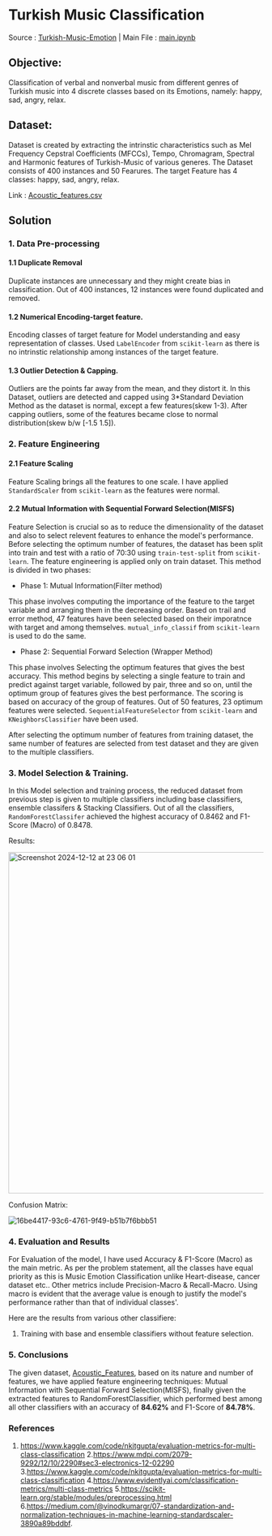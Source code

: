 # **Turkish Music Classification**
Source : [Turkish-Music-Emotion](https://archive.ics.uci.edu/dataset/862/turkish+music+emotion) |  Main File : [main.ipynb](main.ipynb)

## Objective:
Classification of verbal and nonverbal music from different genres of Turkish music into 4 discrete classes based on its Emotions,
namely: happy, sad, angry, relax.

## Dataset:
Dataset is created by extracting the intrinstic characteristics such as Mel Frequency Cepstral Coefficients (MFCCs), Tempo, Chromagram, Spectral and Harmonic features of Turkish-Music of various generes. The Dataset consists of 400 instances and 50 Fearures. The target Feature has 4 classes: happy, sad, angry, relax. 

Link : [Acoustic_features.csv](Acoustic_features.csv)

## Solution
### 1. Data Pre-processing
#### 1.1 Duplicate Removal
Duplicate instances are unnecessary and they might create bias in classification. Out of 400 instances, 12 instances were found duplicated and removed.

#### 1.2 Numerical Encoding-target feature.
Encoding classes of target feature for Model understanding and easy representation of classes. Used `LabelEncoder` from `scikit-learn` as there is no intrinstic relationship among instances of the target feature.

#### 1.3 Outlier Detection & Capping.
Outliers are the points far away from the mean, and they distort it. In this Dataset, outliers are detected and capped using 3*Standard Deviation Method as the dataset is normal, except a few features(skew 1-3).
After capping outliers, some of the features became close to normal distribution(skew b/w [-1.5 1.5]).

### 2. Feature Engineering
#### 2.1 Feature Scaling 
Feature Scaling brings all the features to one scale. I have applied `StandardScaler` from `scikit-learn` as the features were normal.

#### 2.2 Mutual Information with Sequential Forward Selection(MISFS)
Feature Selection is crucial so as to reduce the dimensionality of the dataset and also to select relevent features to enhance the model's performance. Before selecting the optimum number of features, the dataset has been split into train and test with a ratio of 70:30 using `train-test-split` from `scikit-learn`. The feature engineering is applied only on train dataset. This method is divided in two phases:
- Phase 1: Mutual Information(Filter method)
  
This phase involves computing the importance of the feature to the target variable and arranging them in the decreasing order. Based on trail and error method, 47 features have been selected based on their imporatnce with target and among themselves. `mutual_info_classif` from `scikit-learn` is used to do the same.

* Phase 2: Sequential Forward Selection (Wrapper Method)

This phase involves Selecting the optimum features that gives the best accuracy. This method begins by selecting a single feature to train and predict against target variable, followed by pair, three and so on, until the optimum group of features gives the best performance. The scoring is based on accuracy of the group of features. Out of 50 features, 23 optimum features were selected. `SequentialFeatureSelector` from `scikit-learn` and `KNeighborsClassifier` have been used.

After selecting the optimum number of features from training dataset, the same number of features are selected from test dataset and they are given to the multiple classifiers.

### 3. Model Selection & Training.
In this Model selection and training process, the reduced dataset from previous step is given to multiple classifiers including base classifiers, ensemble classifers & Stacking Classifiers. Out of all the classifiers, `RandomForestClassifer` achieved the highest accuracy of 0.8462 and F1-Score (Macro) of 0.8478.

Results: 

<img width="673" alt="Screenshot 2024-12-12 at 23 06 01" src="https://github.com/user-attachments/assets/3d7e7529-60d9-41c2-9fd9-fee074987f8e" />

Confusion Matrix: 

![16be4417-93c6-4761-9f49-b51b7f6bbb51](https://github.com/user-attachments/assets/799b35d8-0fcb-4582-bd84-f643d02a6d03)

### 4. Evaluation and Results
For Evaluation of the model, I have used Accuracy & F1-Score (Macro) as the main metric. As per the problem statement, all the classes have equal priority as this is Music Emotion Classification unlike Heart-disease, cancer dataset etc.. Other metrics include Precision-Macro & Recall-Macro. Using macro is evident that the average value is enough to justify the model's performance rather than that of individual classes'.

Here are the results from various other classifiere:
1. Training with base and ensemble classifiers without feature selection.


### 5. Conclusions
The given dataset, [Acoustic_Features](Acoustic_Features.csv), based on its nature and number of features, we have applied feature engineering techniques: Mutual Information with Sequential Forward Selection(MISFS), finally given the extracted features to RandomForestClassifier, which performed best among all other classifiers with an accuracy of **84.62%** and F1-Score of **84.78%**.

### References
1. https://www.kaggle.com/code/nkitgupta/evaluation-metrics-for-multi-class-classification
2.https://www.mdpi.com/2079-9292/12/10/2290#sec3-electronics-12-02290
3.https://www.kaggle.com/code/nkitgupta/evaluation-metrics-for-multi-class-classification
4.https://www.evidentlyai.com/classification-metrics/multi-class-metrics
5.https://scikit-learn.org/stable/modules/preprocessing.html
6.https://medium.com/@vinodkumargr/07-standardization-and-normalization-techniques-in-machine-learning-standardscaler-3890a89bddbf.










